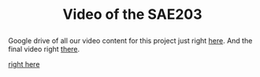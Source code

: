 
# <p align="center">Video of the SAE203</p>

Google drive of all our video content for this project just right [here](https://drive.google.com/drive/folders/1xbm0AnacemO4SucVnBMUW-LgsWGmZ1yv?usp=sharing).
And the final video right [there](https://www.youtube.com/watch?v=Aq7hj4ANeWk).

[right here](https://kaazdw.artstation.com/projects)
